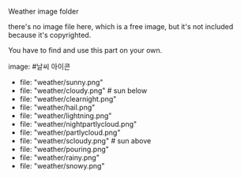 
Weather image folder

there's no image file here, which is a free image, but it's not included because it's copyrighted.

You have to find and use this part on your own.

image:
#날씨 아이콘
  - file: "weather/sunny.png"
  - file: "weather/cloudy.png" # sun below
  - file: "weather/clearnight.png"
  - file: "weather/hail.png"
  - file: "weather/lightning.png"
  - file: "weather/nightpartlycloud.png"
  - file: "weather/partlycloud.png"
  - file: "weather/scloudy.png"  # sun above
  - file: "weather/pouring.png"
  - file: "weather/rainy.png"
  - file: "weather/snowy.png"

